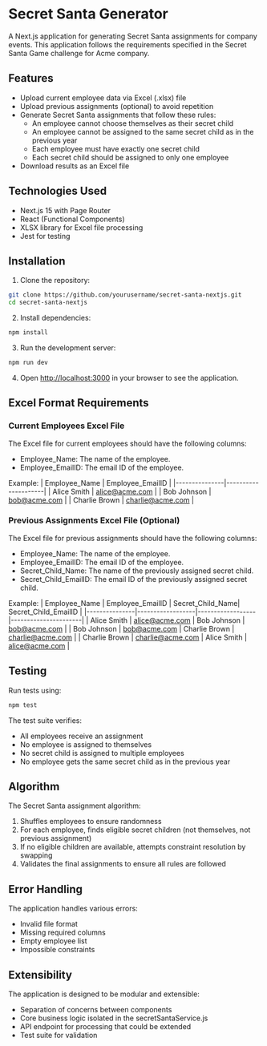 # Secret Santa Generator

A Next.js application for generating Secret Santa assignments for company events. This application follows the requirements specified in the Secret Santa Game challenge for Acme company.

## Features

- Upload current employee data via Excel (.xlsx) file
- Upload previous assignments (optional) to avoid repetition
- Generate Secret Santa assignments that follow these rules:
  - An employee cannot choose themselves as their secret child
  - An employee cannot be assigned to the same secret child as in the previous year
  - Each employee must have exactly one secret child
  - Each secret child should be assigned to only one employee
- Download results as an Excel file

## Technologies Used

- Next.js 15 with Page Router
- React (Functional Components)
- XLSX library for Excel file processing
- Jest for testing

## Installation

1. Clone the repository:

```bash
git clone https://github.com/yourusername/secret-santa-nextjs.git
cd secret-santa-nextjs
```

2. Install dependencies:

```bash
npm install
```

3. Run the development server:

```bash
npm run dev
```

4. Open [http://localhost:3000](http://localhost:3000) in your browser to see the application.

## Excel Format Requirements

### Current Employees Excel File

The Excel file for current employees should have the following columns:

- Employee_Name: The name of the employee.
- Employee_EmailID: The email ID of the employee.

Example:
| Employee_Name | Employee_EmailID |
|---------------|---------------------|
| Alice Smith | alice@acme.com |
| Bob Johnson | bob@acme.com |
| Charlie Brown | charlie@acme.com |

### Previous Assignments Excel File (Optional)

The Excel file for previous assignments should have the following columns:

- Employee_Name: The name of the employee.
- Employee_EmailID: The email ID of the employee.
- Secret_Child_Name: The name of the previously assigned secret child.
- Secret_Child_EmailID: The email ID of the previously assigned secret child.

Example:
| Employee_Name | Employee_EmailID | Secret_Child_Name| Secret_Child_EmailID |
|---------------|------------------|------------------|----------------------|
| Alice Smith | alice@acme.com | Bob Johnson | bob@acme.com |
| Bob Johnson | bob@acme.com | Charlie Brown | charlie@acme.com |
| Charlie Brown | charlie@acme.com | Alice Smith | alice@acme.com |

## Testing

Run tests using:

```bash
npm test
```

The test suite verifies:

- All employees receive an assignment
- No employee is assigned to themselves
- No secret child is assigned to multiple employees
- No employee gets the same secret child as in the previous year

## Algorithm

The Secret Santa assignment algorithm:

1. Shuffles employees to ensure randomness
2. For each employee, finds eligible secret children (not themselves, not previous assignment)
3. If no eligible children are available, attempts constraint resolution by swapping
4. Validates the final assignments to ensure all rules are followed

## Error Handling

The application handles various errors:

- Invalid file format
- Missing required columns
- Empty employee list
- Impossible constraints

## Extensibility

The application is designed to be modular and extensible:

- Separation of concerns between components
- Core business logic isolated in the secretSantaService.js
- API endpoint for processing that could be extended
- Test suite for validation
